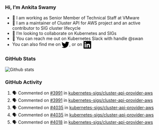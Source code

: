 ### Hi, I’m Ankita Swamy

- 💼 I am working as Senior Member of Technical Staff at VMware
- 👀 I am a maintainer of Cluster API for AWS project and an active contributor to SIG cluster lifecycle
- 💞️ I’m looking to collaborate on Kubernetes and SIGs
- 💬 You can reach me out on Kubernetes Slack with handle @swan
- You can also find me on <a href="https://twitter.com/SwamyAnkita" target="blank"><img align="center" src="https://raw.githubusercontent.com/Ankitasw/Ankitasw/master/svg/twitter.svg" alt="Ankitasw" height="25" width="25" color="#1DA1f2" /></a>, or on <a href="https://www.linkedin.com/in/Ankitaswamy/" target="blank"><img align="center" src="https://raw.githubusercontent.com/Ankitasw/Ankitasw/master/svg/linkedin.svg" alt="Ankitasw" height="25" width="25" /></a>

### GitHub Stats
![Github stats](https://github-readme-stats.vercel.app/api?username=Ankitasw&count_private=true&show_icons=true&theme=tokyonight)

### GitHub Activity 
<!--START_SECTION:activity-->
1. 🗣 Commented on [#3991](https://github.com/kubernetes-sigs/cluster-api-provider-aws/issues/3991) in [kubernetes-sigs/cluster-api-provider-aws](https://github.com/kubernetes-sigs/cluster-api-provider-aws)
2. 🗣 Commented on [#3991](https://github.com/kubernetes-sigs/cluster-api-provider-aws/issues/3991) in [kubernetes-sigs/cluster-api-provider-aws](https://github.com/kubernetes-sigs/cluster-api-provider-aws)
3. 🗣 Commented on [#4035](https://github.com/kubernetes-sigs/cluster-api-provider-aws/issues/4035) in [kubernetes-sigs/cluster-api-provider-aws](https://github.com/kubernetes-sigs/cluster-api-provider-aws)
4. 🗣 Commented on [#4035](https://github.com/kubernetes-sigs/cluster-api-provider-aws/issues/4035) in [kubernetes-sigs/cluster-api-provider-aws](https://github.com/kubernetes-sigs/cluster-api-provider-aws)
5. 🗣 Commented on [#4018](https://github.com/kubernetes-sigs/cluster-api-provider-aws/issues/4018) in [kubernetes-sigs/cluster-api-provider-aws](https://github.com/kubernetes-sigs/cluster-api-provider-aws)
<!--END_SECTION:activity-->
